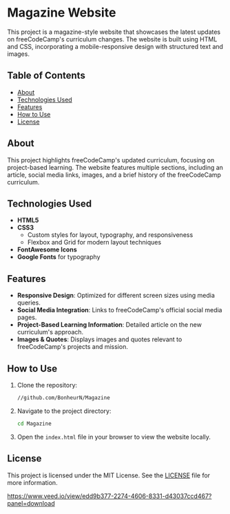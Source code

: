 # Magazine Website

This project is a magazine-style website that showcases the latest updates on freeCodeCamp's curriculum changes. The website is built using HTML and CSS, incorporating a mobile-responsive design with structured text and images.

## Table of Contents
- [About](#about)
- [Technologies Used](#technologies-used)
- [Features](#features)
- [How to Use](#how-to-use)
- [License](#license)

## About
This project highlights freeCodeCamp's updated curriculum, focusing on project-based learning. The website features multiple sections, including an article, social media links, images, and a brief history of the freeCodeCamp curriculum.

## Technologies Used
- **HTML5**
- **CSS3**
  - Custom styles for layout, typography, and responsiveness
  - Flexbox and Grid for modern layout techniques
- **FontAwesome Icons**
- **Google Fonts** for typography

## Features
- **Responsive Design**: Optimized for different screen sizes using media queries.
- **Social Media Integration**: Links to freeCodeCamp's official social media pages.
- **Project-Based Learning Information**: Detailed article on the new curriculum's approach.
- **Images & Quotes**: Displays images and quotes relevant to freeCodeCamp's projects and mission.

## How to Use
1. Clone the repository:
    ```bash
    //github.com/BonheurN/Magazine
    ```
2. Navigate to the project directory:
    ```bash
    cd Magazine
    ```
3. Open the `index.html` file in your browser to view the website locally.

## License
This project is licensed under the MIT License. See the [LICENSE](LICENSE) file for more information.


https://www.veed.io/view/edd9b377-2274-4606-8331-d43037ccd467?panel=download
